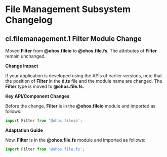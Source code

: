 # File Management Subsystem Changelog

## cl.filemanagement.1 Filter Module Change

Moved **Filter** from **@ohos.fileio** to **@ohos.file.fs**. The attributes of **Filter** remain unchanged.

**Change Impact**

If your application is developed using the APIs of earlier versions, note that the position of **Filter** in the **d.ts** file and the module name are changed. The **Filter** type is moved to **@ohos.file.fs**.

**Key API/Component Changes**

Before the change, **Filter** is in the **@ohos.fileio** module and imported as follows:

```js
import Filter from '@ohos.fileio';
```

**Adaptation Guide**

Now, **Filter** is in the **@ohos.file.fs** module and imported as follows:

```js
import Filter from '@ohos.file.fs';
```
